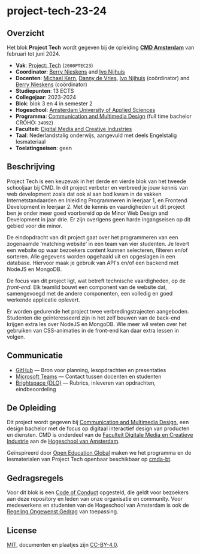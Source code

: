 # project-tech-23-24

## Overzicht
Het blok **Project Tech** wordt gegeven bij de opleiding [**CMD Amsterdam**][cmda] van februari tot juni 2024.

*   **Vak**: [Project: Tech][course] (`2000PTEC23`)
*   **Coordinator**: [Berry Nieskens][bnieskens] and [Ivo Nijhuis][ivogit]
*   **Docenten**:  [Michael Kern][emkern], [Danny de Vries][dandevri], [Ivo Nijhuis][ivogit] (coördinator) and [Berry Nieskens][bnieskens] (coördinator) 
*   **Studiepunten**: 13 ECTS
*   **Collegejaar**: 2023-2024
*   **Blok**: blok 3 en 4 in semester 2
*   **Hogeschool**: [Amsterdam University of Applied Sciences][university]
*   **Programma**: [Communication and Multimedia Design][cmd] (full time bachelor CROHO: `34092`)
*   **Faculteit**: [Digital Media and Creative Industries][faculty]
*   **Taal**: Nederlandstalig onderwijs, aangevuld met deels Engelstalig lesmateriaal
*   **Toelatingseisen**: geen

## Beschrijving
Project Tech is een keuzevak in het derde en vierde blok van het tweede schooljaar bij CMD. In dit project verbeter en verbreed je jouw kennis van web development zoals dat ook al aan bod 
kwam in de vakken Internetstandaarden en Inleiding Programmeren in leerjaar 1, en Frontend Development in leerjaar 2. Met de kennis en vaardigheden uit dit project ben je onder meer goed voorbereid op de Minor Web Design and Development in jaar drie. Er zijn overigens geen harde ingangseisen op dit gebied voor die minor.

De eindopdracht van dit project gaat over het programmeren van een zogenaamde 'matching website' in een team van vier studenten. Je levert een website op waar bezoekers content kunnen selecteren, filteren en/of sorteren. Alle gegevens worden opgehaald uit en opgeslagen in een database. Hiervoor maak je gebruik van API's en/of een backend met NodeJS en MongoDB. 

De focus van dit project ligt, wat betreft technische vaardigheden, op de *front-end.* Elk teamlid bouwt een component van de website dat, samengevoegd met de andere componenten, een volledig en goed werkende applicatie oplevert.

Er worden gedurende het project twee verbredingstrajecten aangeboden. Studenten die geïnteresseerd zijn in het zelf bouwen van de back-end krijgen extra les over NodeJS en MongoDB. Wie meer wil weten over het gebruiken van CSS-animaties in de front-end kan daar extra lessen in volgen.

## Communicatie

*   [GitHub][gh] — Bron voor planning, lesopdrachten en presentaties
*   [Microsoft Teams][teams] — Contact tussen docenten en studenten
*   [Brightspace (DLO)][brightspace] — Rubrics, inleveren van opdrachten, eindbeoordeling
  

## De Opleiding

Dit project wordt gegeven bij [Communication and Multimedia Design][bachelor], een design bachelor met de focus op digitaal interactief design van producten en diensten. CMD is onderdeel van de [Faculteit Digitale Media en Creatieve Industrie][faculty] aan de [Hogeschool van Amsterdam][university].

Geïnspireerd door [Open Education Global][oec] maken we het programma en de lesmaterialen van Project Tech openbaar beschikbaar op [cmda-bt](github.com/cmda-bt). 

## Gedragsregels

Voor dit blok is een [Code of Conduct][coc] opgesteld, die geldt voor bezoekers aan deze repository en leden van onze organisatie en community. Voor medewerkens en studenten van de Hogeschool van Amsterdam is ook de [Regeling Ongewenst Gedrag][rog] van toepassing.

## License

[MIT][], documenten en plaatjes zijn [CC-BY-4.0][].



[course]: https://studiegids.hva.nl/co/cmd-vt/100000001/101580
[university]: https://www.amsterdamuas.com
[faculty]: https://www.amsterdamuas.com/faculty/fdmci/faculty-of-digital-media-and-creative-industries.html
[cmd]: https://www.cmd-amsterdam.nl/english/
[cmda]: https://github.com/cmda
[bachelor]: https://www.cmd-amsterdam.nl/english/
[minor]: https://cmda.github.io/minor-everything-web/
[gh]: https://github.com/cmda-bt/blok-tech-23-24
[teams]: http://teams.microsoft.com
[brightspace]: https://dlo.mijnhva.nl/
[synopsis]: #synopsis
[ivogit]: https://github.com/ivo-online
[bnieskens]: http://github.com/bnieskens
[emkern]: http://github.com/emkern
[dandevri]: http://github.com/dandevri

[author]: http://github.com/bnieskens
[mit]: license.md#code
[cc-by-4.0]: https://license.md/licenses/cc-by-4-0-int/
[class]: https://rooster.hva.nl/
[oec]: https://www.oeglobal.org
[coc]: code-of-conduct.md
[ruc]: https://www.amsterdamuas.com/study/study-choice/life-at-auas/support
[rog]: https://www.hva.nl/kmr/az-lemmas/algemeen/hva-breed/juridische-zaken/loket-beroep-bezwaar-en-klacht/regeling-ongewenst-gedrag/regeling-ongewenst-gedrag.html
